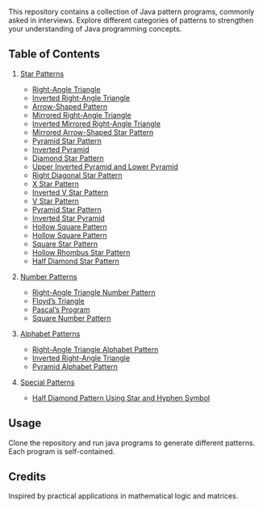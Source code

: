 This repository contains a collection of Java pattern programs, commonly asked in interviews.
Explore different categories of patterns to strengthen your understanding of Java programming concepts.

## Table of Contents
1. [Star Patterns](#star-patterns)
   - [Right-Angle Triangle](#https://github.com/Abhay667/Patterns/blob/main/Pattern1RightAngleTriangle.java)
   - [Inverted Right-Angle Triangle](#pattern-2-inverted-right-angle-triangle)
   - [Arrow-Shaped Pattern](#pattern-3-arrow-shaped-pattern)
   - [Mirrored Right-Angle Triangle](#pattern-4-mirrored-right-angle-triangle)
   - [Inverted Mirrored Right-Angle Triangle](#pattern-5-inverted-mirrored-right-angle-triangle)
   - [Mirrored Arrow-Shaped Star Pattern](#pattern-6-mirrored-arrow-shaped-star-pattern)
   - [Pyramid Star Pattern](#pattern-7-pyramid-star-pattern)
   - [Inverted Pyramid](#pattern-8-inverted-pyramid)
   - [Diamond Star Pattern](#pattern-9-diamond-star-pattern)
   - [Upper Inverted Pyramid and Lower Pyramid](#pattern-10-upper-inverted-pyramid-and-lower-pyramid)
   - [Right Diagonal Star Pattern](#pattern-11-right-diagonal-star-pattern)
   - [X Star Pattern](#pattern-12-x-star-pattern)
   - [Inverted V Star Pattern](#pattern-13-inverted-v-star-pattern)
   - [V Star Pattern](#pattern-14-v-star-pattern)
   - [Pyramid Star Pattern](#pattern-15-pyramid-star-pattern)
   - [Inverted Star Pyramid](#pattern-16-inverted-star-pyramid)
   - [Hollow Square Pattern](#pattern-17-hollow-square-pattern)
   - [Hollow Square Pattern](#pattern-18-hollow-square-pattern)
   - [Square Star Pattern](#pattern-19-square-star-pattern)
   - [Hollow Rhombus Star Pattern](#pattern-20-hollow-rhombus-star-pattern)
   - [Half Diamond Star Pattern](#pattern-21-half-diamond-star-pattern)

2. [Number Patterns](#number-patterns)
   - [Right-Angle Triangle Number Pattern](#pattern-22-right-angle-triangle-number-pattern)
   - [Floyd’s Triangle](#pattern-23-floyds-triangle)
   - [Pascal’s Program](#pattern-24-pascals-program)
   - [Square Number Pattern](#pattern-25-square-number-pattern)

3. [Alphabet Patterns](#alphabet-patterns)
   - [Right-Angle Triangle Alphabet Pattern](#pattern-26-right-angle-triangle-alphabet-pattern)
   - [Inverted Right-Angle Triangle](#pattern-27-inverted-right-angle-triangle)
   - [Pyramid Alphabet Pattern](#pattern-28-pyramid-alphabet-pattern)

4. [Special Patterns](#special-patterns)
   - [Half Diamond Pattern Using Star and Hyphen Symbol](#pattern-29-half-diamond-pattern-using-star-and-hyphen-symbol)

## Usage
Clone the repository and run java programs to generate different patterns. Each program is self-contained.

## Credits
Inspired by practical applications in mathematical logic and matrices.


